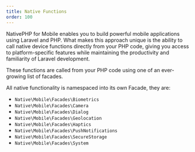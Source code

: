 ```yaml
---
title: Native Functions
order: 100
---
```


NativePHP for Mobile enables you to build powerful mobile applications using Laravel and PHP. What makes this approach unique is the ability to call native device functions directly from your PHP code, giving you access to platform-specific features while maintaining the productivity and familiarity of Laravel development.

These functions are called from your PHP code using one of an ever-growing list of facades.

All native functionality is namespaced into its own Facade, they are:

- `Native\Mobile\Facades\Biometrics`
- `Native\Mobile\Facades\Camera`
- `Native\Mobile\Facades\Dialog`
- `Native\Mobile\Facades\Geolocation`
- `Native\Mobile\Facades\Haptics`
- `Native\Mobile\Facades\PushNotifications`
- `Native\Mobile\Facades\SecureStorage`
- `Native\Mobile\Facades\System`
